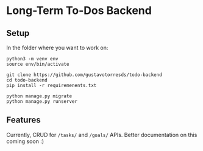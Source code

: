 # Long-Term To-Dos Backend

## Setup
In the folder where you want to work on:

```
python3 -m venv env
source env/bin/activate

git clone https://github.com/gustavotorresds/todo-backend
cd todo-backend
pip install -r requiremenents.txt

python manage.py migrate
python manage.py runserver
```

## Features
Currently, CRUD for `/tasks/` and `/goals/` APIs. Better documentation on this coming soon :)
